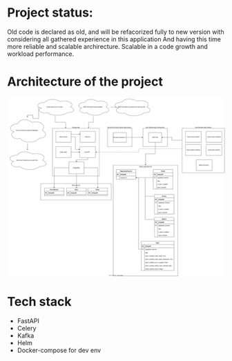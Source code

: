 # Project status:
Old code is declared as old, and will be refacorized fully to new version with considering all gathered experience in this application
And having this time more reliable and scalable archirecture. Scalable in a code growth and workload performance.

# Architecture of the project
![](architecture/architecture.drawio.svg)

# Tech stack
- FastAPI
- Celery
- Kafka
- Helm
- Docker-compose for dev env